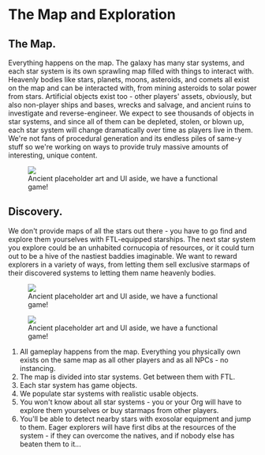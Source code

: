 # The Map and Exploration

## The Map. 
Everything happens on the map. The galaxy has many star systems, and each star system is its own sprawling map filled with things to interact with. Heavenly bodies like stars, planets, moons, asteroids, and comets all exist on the map and can be interacted with, from mining asteroids to solar power from stars. Artificial objects exist too - other players' assets, obviously, but also non-player ships and bases, wrecks and salvage, and ancient ruins to investigate and reverse-engineer. We expect to see thousands of objects in star systems, and since all of them can be depleted, stolen, or blown up, each star system will change dramatically over time as players live in them. We're not fans of procedural generation and its endless piles of same-y stuff so we're working on ways to provide truly massive amounts of interesting, unique content.

<p align="center">
  <figure>
    <img src="http://arkeindustries.com/philotechnica/img/7.png">
    <figcaption>Ancient placeholder art and UI aside, we have a functional game!</figcaption>
  </figure>
</p>

## Discovery. 
We don't provide maps of all the stars out there - you have to go find and explore them yourselves with FTL-equipped starships. The next star system you explore could be an unhabited cornucopia of resources, or it could turn out to be a hive of the nastiest baddies imaginable. We want to reward explorers in a variety of ways, from letting them sell exclusive starmaps of their discovered systems to letting them name heavenly bodies.

<p align="center">
  <figure>
    <img src="http://arkeindustries.com/philotechnica/img/8.png">
    <figcaption>Ancient placeholder art and UI aside, we have a functional game!</figcaption>
  </figure>
</p>

<p align="center">
  <figure>
    <img src="http://arkeindustries.com/philotechnica/img/9.png">
    <figcaption>Ancient placeholder art and UI aside, we have a functional game!</figcaption>
  </figure>
</p>

1. All gameplay happens from the map. Everything you physically own exists on the same map as all other players and as all NPCs - no instancing.
2. The map is divided into star systems. Get between them with FTL.
3. Each star system has game objects.
4. We populate star systems with realistic usable objects.
5. You won't know about all star systems - you or your Org will have to explore them yourselves or buy starmaps from other players.
6. You'll be able to detect nearby stars with exosolar equipment and jump to them. Eager explorers will have first dibs at the resources of the system - if they can overcome the natives, and if nobody else has beaten them to it...